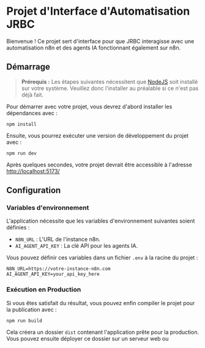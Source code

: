# Projet d'Interface d'Automatisation JRBC

Bienvenue ! Ce projet sert d'interface pour que JRBC interagisse avec une automatisation n8n et des agents IA fonctionnant également sur n8n.

## Démarrage

> **Prérequis :**
> Les étapes suivantes nécessitent que [NodeJS](https://nodejs.org/en/) soit installé sur votre système. Veuillez donc
> l'installer au préalable si ce n'est pas déjà fait.

Pour démarrer avec votre projet, vous devrez d'abord installer les dépendances avec :
```
npm install
```

Ensuite, vous pourrez exécuter une version de développement du projet avec :
```
npm run dev
```

Après quelques secondes, votre projet devrait être accessible à l'adresse
[http://localhost:5173/](http://localhost:5173/)

## Configuration

### Variables d'environnement

L'application nécessite que les variables d'environnement suivantes soient définies :

-   `N8N_URL` : L'URL de l'instance n8n.
-   `AI_AGENT_API_KEY` : La clé API pour les agents IA.

Vous pouvez définir ces variables dans un fichier `.env` à la racine du projet :

```
N8N_URL=https://votre-instance-n8n.com
AI_AGENT_API_KEY=your_api_key_here
```

### Exécution en Production

Si vous êtes satisfait du résultat, vous pouvez enfin compiler le projet pour la publication avec :
```
npm run build
```
Cela créera un dossier `dist` contenant l'application prête pour la production. Vous pouvez ensuite déployer ce dossier sur un serveur web ou
